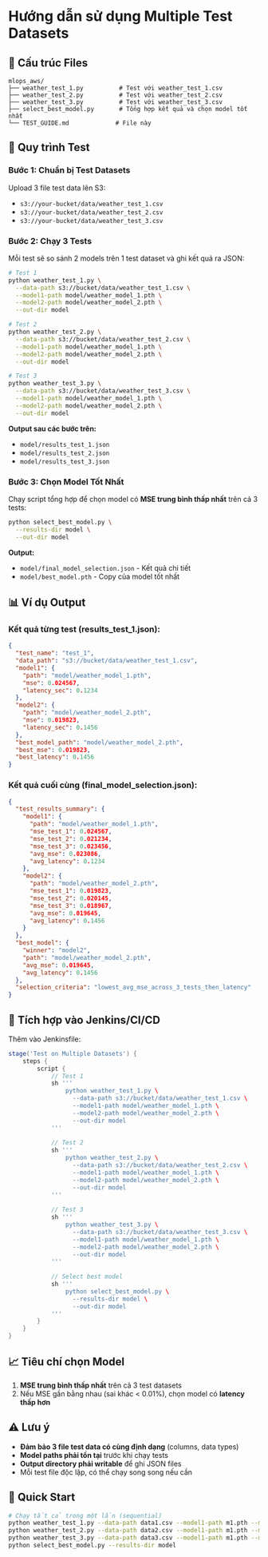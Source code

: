 # Hướng dẫn sử dụng Multiple Test Datasets

## 📁 Cấu trúc Files

```
mlops_aws/
├── weather_test_1.py          # Test với weather_test_1.csv
├── weather_test_2.py          # Test với weather_test_2.csv
├── weather_test_3.py          # Test với weather_test_3.csv
├── select_best_model.py       # Tổng hợp kết quả và chọn model tốt nhất
└── TEST_GUIDE.md             # File này
```

## 🎯 Quy trình Test

### Bước 1: Chuẩn bị Test Datasets

Upload 3 file test data lên S3:
- `s3://your-bucket/data/weather_test_1.csv`
- `s3://your-bucket/data/weather_test_2.csv`
- `s3://your-bucket/data/weather_test_3.csv`

### Bước 2: Chạy 3 Tests

Mỗi test sẽ so sánh 2 models trên 1 test dataset và ghi kết quả ra JSON:

```bash
# Test 1
python weather_test_1.py \
  --data-path s3://bucket/data/weather_test_1.csv \
  --model1-path model/weather_model_1.pth \
  --model2-path model/weather_model_2.pth \
  --out-dir model

# Test 2
python weather_test_2.py \
  --data-path s3://bucket/data/weather_test_2.csv \
  --model1-path model/weather_model_1.pth \
  --model2-path model/weather_model_2.pth \
  --out-dir model

# Test 3
python weather_test_3.py \
  --data-path s3://bucket/data/weather_test_3.csv \
  --model1-path model/weather_model_1.pth \
  --model2-path model/weather_model_2.pth \
  --out-dir model
```

**Output sau các bước trên:**
- `model/results_test_1.json`
- `model/results_test_2.json`
- `model/results_test_3.json`

### Bước 3: Chọn Model Tốt Nhất

Chạy script tổng hợp để chọn model có **MSE trung bình thấp nhất** trên cả 3 tests:

```bash
python select_best_model.py \
  --results-dir model \
  --out-dir model
```

**Output:**
- `model/final_model_selection.json` - Kết quả chi tiết
- `model/best_model.pth` - Copy của model tốt nhất

## 📊 Ví dụ Output

### Kết quả từng test (results_test_1.json):
```json
{
  "test_name": "test_1",
  "data_path": "s3://bucket/data/weather_test_1.csv",
  "model1": {
    "path": "model/weather_model_1.pth",
    "mse": 0.024567,
    "latency_sec": 0.1234
  },
  "model2": {
    "path": "model/weather_model_2.pth",
    "mse": 0.019823,
    "latency_sec": 0.1456
  },
  "best_model_path": "model/weather_model_2.pth",
  "best_mse": 0.019823,
  "best_latency": 0.1456
}
```

### Kết quả cuối cùng (final_model_selection.json):
```json
{
  "test_results_summary": {
    "model1": {
      "path": "model/weather_model_1.pth",
      "mse_test_1": 0.024567,
      "mse_test_2": 0.021234,
      "mse_test_3": 0.023456,
      "avg_mse": 0.023086,
      "avg_latency": 0.1234
    },
    "model2": {
      "path": "model/weather_model_2.pth",
      "mse_test_1": 0.019823,
      "mse_test_2": 0.020145,
      "mse_test_3": 0.018967,
      "avg_mse": 0.019645,
      "avg_latency": 0.1456
    }
  },
  "best_model": {
    "winner": "model2",
    "path": "model/weather_model_2.pth",
    "avg_mse": 0.019645,
    "avg_latency": 0.1456
  },
  "selection_criteria": "lowest_avg_mse_across_3_tests_then_latency"
}
```

## 🔧 Tích hợp vào Jenkins/CI/CD

Thêm vào Jenkinsfile:

```groovy
stage('Test on Multiple Datasets') {
    steps {
        script {
            // Test 1
            sh '''
                python weather_test_1.py \
                  --data-path s3://bucket/data/weather_test_1.csv \
                  --model1-path model/weather_model_1.pth \
                  --model2-path model/weather_model_2.pth \
                  --out-dir model
            '''
            
            // Test 2
            sh '''
                python weather_test_2.py \
                  --data-path s3://bucket/data/weather_test_2.csv \
                  --model1-path model/weather_model_1.pth \
                  --model2-path model/weather_model_2.pth \
                  --out-dir model
            '''
            
            // Test 3
            sh '''
                python weather_test_3.py \
                  --data-path s3://bucket/data/weather_test_3.csv \
                  --model1-path model/weather_model_1.pth \
                  --model2-path model/weather_model_2.pth \
                  --out-dir model
            '''
            
            // Select best model
            sh '''
                python select_best_model.py \
                  --results-dir model \
                  --out-dir model
            '''
        }
    }
}
```

## 📈 Tiêu chí chọn Model

1. **MSE trung bình thấp nhất** trên cả 3 test datasets
2. Nếu MSE gần bằng nhau (sai khác < 0.01%), chọn model có **latency thấp hơn**

## ⚠️ Lưu ý

- **Đảm bảo 3 file test data có cùng định dạng** (columns, data types)
- **Model paths phải tồn tại** trước khi chạy tests
- **Output directory phải writable** để ghi JSON files
- Mỗi test file độc lập, có thể chạy song song nếu cần

## 🚀 Quick Start

```bash
# Chạy tất cả trong một lần (sequential)
python weather_test_1.py --data-path data1.csv --model1-path m1.pth --model2-path m2.pth --out-dir model && \
python weather_test_2.py --data-path data2.csv --model1-path m1.pth --model2-path m2.pth --out-dir model && \
python weather_test_3.py --data-path data3.csv --model1-path m1.pth --model2-path m2.pth --out-dir model && \
python select_best_model.py --results-dir model
```
